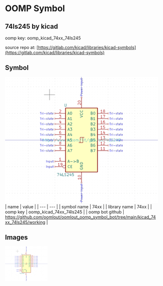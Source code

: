 # OOMP Symbol  
## 74ls245  by kicad  
  
oomp key: oomp_kicad_74xx_74ls245  
  
source repo at: [https://gitlab.com/kicad/libraries/kicad-symbols](https://gitlab.com/kicad/libraries/kicad-symbols)  
## Symbol  
  
[![working.png](working_600.png)](working.png)  
| name | value | 
| --- | --- | 
| symbol name | 74xx | 
| library name | 74xx | 
| oomp key | oomp_kicad_74xx_74ls245 | 
| oomp bot github | https://github.com/oomlout/oomlout_oomp_symbol_bot/tree/main/kicad_74xx_74ls245/working | 
## Images  
  
[![working.png](working_140.png)](working.png)  
